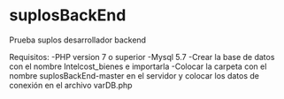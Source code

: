 # suplosBackEnd
Prueba suplos desarrollador backend

Requisitos:
-PHP version 7 o superior
-Mysql 5.7
-Crear la base de datos con el nombre Intelcost_bienes e importarla
-Colocar la carpeta con el nombre suplosBackEnd-master en el servidor y colocar los datos de conexión en el archivo varDB.php
